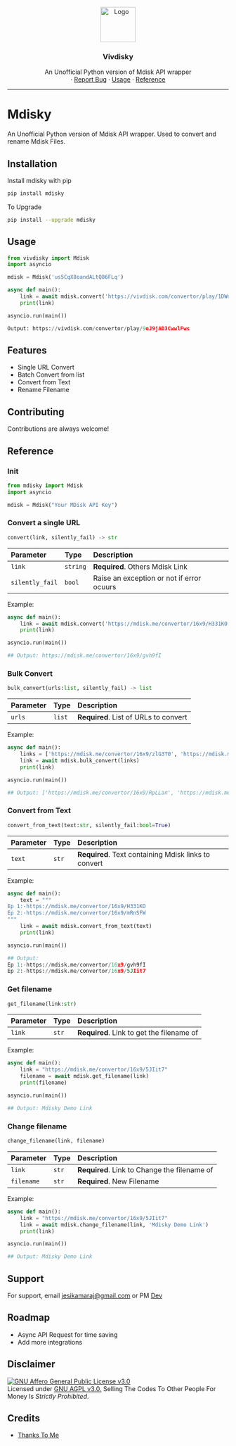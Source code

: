 

<!-- PROJECT LOGO -->
<br />
<div align="center">
  <a href="https://github.com/TechGiron/vivdisky">
    <img src="https://play-lh.googleusercontent.com/7ByFpdTmtc3JCmTUCUKQTmQChqbvlk79JSnyt27ORfTKK-51m_kyFs3B6YE7xRzLM2k=rw" alt="Logo" width="80" height="80">
  </a>

  <h3 align="center">Vivdisky</h3>

  <p align="center">
   An Unofficial Python version of Mdisk API wrapper
    <br />
    ·
    <a href="https://www.telegram.dog/ask_admin001">Report Bug</a>
    ·
    <a href="#usage">Usage</a>
    ·
    <a href="#reference">Reference</a>
  </p>
</div>


---

# Mdisky
An Unofficial Python version of Mdisk API wrapper. Used to convert and rename Mdisk Files.


## Installation

Install mdisky with pip

```bash
pip install mdisky
```
    
To Upgrade

```bash
pip install --upgrade mdisky
```
    
    
## Usage

```python
from vivdisky import Mdisk
import asyncio

mdisk = Mdisk('us5CqX8oandALtQ86FLq')

async def main():
    link = await mdisk.convert('https://vivdisk.com/convertor/play/1DWoKjvHH43M')
    print(link)

asyncio.run(main())
```

```python
Output: https://vivdisk.com/convertor/play/9oJ9jAD3CwwlFws
```


## Features

- Single URL Convert
- Batch Convert from list
- Convert from Text
- Rename Filename

## Contributing

Contributions are always welcome!



## Reference

### Init
```python
from mdisky import Mdisk
import asyncio

mdisk = Mdisk("Your MDisk API Key")

```

### Convert a single URL

```python
convert(link, silently_fail) -> str
```

| Parameter | Type     | Description                |
| :-------- | :------- | :------------------------- |
| `link` | `string` | **Required**. Others Mdisk Link |
| `silently_fail` | `bool` | Raise an exception or not if error ocuurs |

Example:

```python
async def main():
    link = await mdisk.convert('https://mdisk.me/convertor/16x9/H331KO')
    print(link)

asyncio.run(main())

## Output: https://mdisk.me/convertor/16x9/gvh9fI
```

### Bulk Convert

```python
bulk_convert(urls:list, silently_fail) -> list
```

| Parameter | Type     | Description                       |
| :-------- | :------- | :-------------------------------- |
| `urls`      | `list` | **Required**. List of URLs to convert |

Example:

```python
async def main():
    links = ['https://mdisk.me/convertor/16x9/zlG3T0', 'https://mdisk.me/convertor/16x9/H331KO']
    link = await mdisk.bulk_convert(links)
    print(link)

asyncio.run(main())

## Output: ['https://mdisk.me/convertor/16x9/RpLLan', 'https://mdisk.me/convertor/16x9/gvh9fI']
```

### Convert from Text

```python
convert_from_text(text:str, silently_fail:bool=True)
```

| Parameter | Type     | Description                       |
| :-------- | :------- | :-------------------------------- |
| `text`      | `str` | **Required**. Text containing Mdisk links to convert|

Example:

```python
async def main():
    text = """
Ep 1:-https://mdisk.me/convertor/16x9/H331KO
Ep 2:-https://mdisk.me/convertor/16x9/mRnSFW
"""
    link = await mdisk.convert_from_text(text)
    print(link)

asyncio.run(main())

## Output:
Ep 1:-https://mdisk.me/convertor/16x9/gvh9fI
Ep 2:-https://mdisk.me/convertor/16x9/5JIit7
```

### Get filename

```python
get_filename(link:str)
```

| Parameter | Type     | Description                       |
| :-------- | :------- | :-------------------------------- |
| `link`      | `str` | **Required**. Link to get the filename of|

Example:

```python
async def main():
    link = "https://mdisk.me/convertor/16x9/5JIit7"
    filename = await mdisk.get_filename(link)
    print(filename)

asyncio.run(main())

## Output: Mdisky Demo Link
```


### Change filename

```python
change_filename(link, filename)
```


| Parameter | Type     | Description                       |
| :-------- | :------- | :-------------------------------- |
| `link`      | `str` | **Required**. Link to Change the filename of|
| `filename`      | `str` | **Required**. New Filename|

Example:

```python
async def main():
    link = "https://mdisk.me/convertor/16x9/5JIit7"
    link = await mdisk.change_filename(link, 'Mdisky Demo Link')
    print(link)

asyncio.run(main())

## Output: Mdisky Demo Link
```

## Support

For support, email jesikamaraj@gmail.com or PM [Dev](https://t.me/ask_admin001)


## Roadmap

- Async API Request for time saving
- Add more integrations

## Disclaimer

[![GNU Affero General Public License v3.0](https://www.gnu.org/graphics/agplv3-155x51.png)](https://www.gnu.org/licenses/agpl-3.0.en.html#header)    
Licensed under [GNU AGPL v3.0.](https://github.com/kevinnadar22/mdisky/blob/master/LICENSE)
Selling The Codes To Other People For Money Is *Strictly Prohibited*.


## Credits
 - [Thanks To Me](https://github.com/Kevinnadar22)
